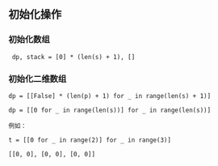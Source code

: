 ## 初始化操作

### 初始化数组

```
 dp, stack = [0] * (len(s) + 1), []

```

### 初始化二维数组

```
dp = [[False] * (len(p) + 1) for _ in range(len(s) + 1)]

dp = [[0 for _ in range(len(s))] for _ in range(len(s))]

例如：

t = [[0 for _ in range(2)] for _ in range(3)]

[[0, 0], [0, 0], [0, 0]]


```